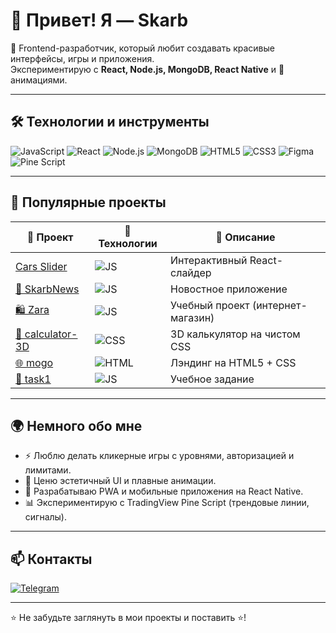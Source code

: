 # 👋 Привет! Я — Skarb  

🚀 Frontend-разработчик, который любит создавать красивые интерфейсы, игры и приложения.  
Экспериментирую с **React, Node.js, MongoDB, React Native** и 🎨 анимациями.  

---

## 🛠️ Технологии и инструменты

![JavaScript](https://img.shields.io/badge/-JavaScript-000?&logo=javascript&logoColor=F7DF1E)
![React](https://img.shields.io/badge/-React-000?&logo=react&logoColor=61DAFB)
![Node.js](https://img.shields.io/badge/-Node.js-000?&logo=node.js&logoColor=339933)
![MongoDB](https://img.shields.io/badge/-MongoDB-000?&logo=mongodb&logoColor=47A248)
![HTML5](https://img.shields.io/badge/-HTML5-000?&logo=html5&logoColor=E34F26)
![CSS3](https://img.shields.io/badge/-CSS3-000?&logo=css3&logoColor=1572B6)
![Figma](https://img.shields.io/badge/-Figma-000?&logo=figma&logoColor=F24E1E)
![Pine Script](https://img.shields.io/badge/-Pine%20Script-000?&logo=tradingview&logoColor=blue)

---

## 📌 Популярные проекты

| 🚀 Проект | 🔧 Технологии | 📖 Описание |
|-----------|---------------|-------------|
| [Cars Slider](https://github.com/skarb-by/CarsSlider) | ![JS](https://img.shields.io/badge/-JS-000?&logo=javascript) | Интерактивный React-слайдер |
| [📰 SkarbNews](https://github.com/skarb-by/SkarbNews) | ![JS](https://img.shields.io/badge/-JS-000?&logo=javascript) | Новостное приложение |
| [🛍️ Zara](https://github.com/skarb-by/Zara) | ![JS](https://img.shields.io/badge/-JS-000?&logo=javascript) | Учебный проект (интернет-магазин) |
| [🧮 calculator-3D](https://github.com/skarb-by/calculator-3D) | ![CSS](https://img.shields.io/badge/-CSS-000?&logo=css3) | 3D калькулятор на чистом CSS |
| [🌐 mogo](https://github.com/skarb-by/mogo) | ![HTML](https://img.shields.io/badge/-HTML-000?&logo=html5) | Лэндинг на HTML5 + CSS |
| [📝 task1](https://github.com/skarb-by/task1) | ![JS](https://img.shields.io/badge/-JS-000?&logo=javascript) | Учебное задание |

---

## 🌍 Немного обо мне

- ⚡ Люблю делать кликерные игры с уровнями, авторизацией и лимитами.  
- 🎨 Ценю эстетичный UI и плавные анимации.  
- 📱 Разрабатываю PWA и мобильные приложения на React Native.  
- 📊 Экспериментирую с TradingView Pine Script (трендовые линии, сигналы).  

---

## 📫 Контакты
[![Telegram](https://img.shields.io/badge/-Telegram-000?&logo=telegram&logoColor=26A5E4)](https://t.me/robin_hood_8)  


---
⭐️ Не забудьте заглянуть в мои проекты и поставить ⭐!
